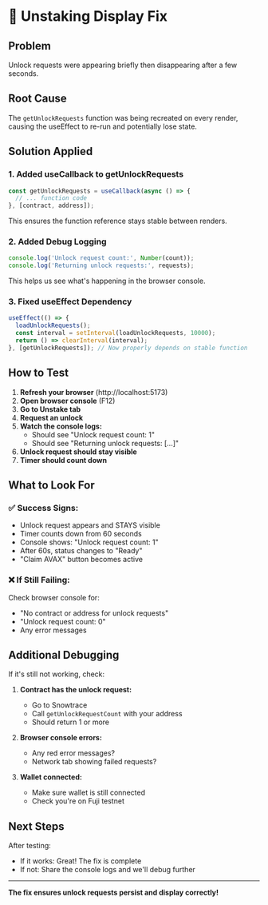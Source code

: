 # 🔧 Unstaking Display Fix

## Problem
Unlock requests were appearing briefly then disappearing after a few seconds.

## Root Cause
The `getUnlockRequests` function was being recreated on every render, causing the useEffect to re-run and potentially lose state.

## Solution Applied

### 1. **Added useCallback to getUnlockRequests**
```typescript
const getUnlockRequests = useCallback(async () => {
  // ... function code
}, [contract, address]);
```

This ensures the function reference stays stable between renders.

### 2. **Added Debug Logging**
```typescript
console.log('Unlock request count:', Number(count));
console.log('Returning unlock requests:', requests);
```

This helps us see what's happening in the browser console.

### 3. **Fixed useEffect Dependency**
```typescript
useEffect(() => {
  loadUnlockRequests();
  const interval = setInterval(loadUnlockRequests, 10000);
  return () => clearInterval(interval);
}, [getUnlockRequests]); // Now properly depends on stable function
```

## How to Test

1. **Refresh your browser** (http://localhost:5173)
2. **Open browser console** (F12)
3. **Go to Unstake tab**
4. **Request an unlock**
5. **Watch the console logs:**
   - Should see "Unlock request count: 1"
   - Should see "Returning unlock requests: [...]"
6. **Unlock request should stay visible**
7. **Timer should count down**

## What to Look For

### ✅ Success Signs:
- Unlock request appears and STAYS visible
- Timer counts down from 60 seconds
- Console shows: "Unlock request count: 1"
- After 60s, status changes to "Ready"
- "Claim AVAX" button becomes active

### ❌ If Still Failing:
Check browser console for:
- "No contract or address for unlock requests"
- "Unlock request count: 0"
- Any error messages

## Additional Debugging

If it's still not working, check:

1. **Contract has the unlock request:**
   - Go to Snowtrace
   - Call `getUnlockRequestCount` with your address
   - Should return 1 or more

2. **Browser console errors:**
   - Any red error messages?
   - Network tab showing failed requests?

3. **Wallet connected:**
   - Make sure wallet is still connected
   - Check you're on Fuji testnet

## Next Steps

After testing:
- If it works: Great! The fix is complete
- If not: Share the console logs and we'll debug further

---

**The fix ensures unlock requests persist and display correctly!**
